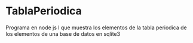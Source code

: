# TablaPeriodica
Programa en  node js l que muestra los elementos de la tabla periodica de los elementos de una base de datos en sqlite3
